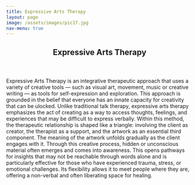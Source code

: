 ```yaml
---
title: Expressive Arts Therapy
layout: page
image: /assets/images/pic17.jpg
nav-menu: true
---
```


<!-- Main -->
<div id="main" class="alt">

<!-- One -->
<section id="one">
	<div class="inner">
		<header class="major">
			<h1>Expressive Arts Therapy</h1>
		</header>

<!-- Content -->
<p>Expressive Arts Therapy is an integrative therapeutic approach that uses a variety of creative tools — such as visual art, movement, music or creative writing — as tools for self-expression and exploration. This approach is grounded in the belief that everyone has an innate capacity for creativity that can be ulocked. Unlike traditional talk therapy, expressive arts therapy emphasizes the act of creating as a way to access thoughts, feelings, and experiences that may be difficult to express verbally. Within this method, the therapeutic relationship is shaped like a triangle: involving the client as creator, the therapist as a support, and the artwork as an essential third component. The meaning of the artwork unfolds gradually as the client engages with it. Through this creative process, hidden or unconscious material often emerges and comes into awareness. This opens pathways for insights that may not be reachable through words alone and is particularly effective for those who have experienced trauma, stress, or emotional challenges. Its flexibility allows it to meet people where they are, offering a non-verbal and often liberating space for healing.</p>

